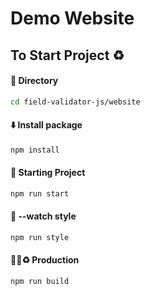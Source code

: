 # Demo Website


## To Start Project ♻️

#### 📂 Directory 
```sh
cd field-validator-js/website
```
#### ⬇️ Install package 
```sh
npm install
```

#### 🚀 Starting Project 

```sh
npm run start
```
#### 🌈 --watch style 
```sh
npm run style
```

#### 🚀🌈♻️ Production 
```sh
npm run build
```

